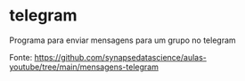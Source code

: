 # telegram
Programa para enviar mensagens para um grupo no telegram


Fonte: https://github.com/synapsedatascience/aulas-youtube/tree/main/mensagens-telegram
